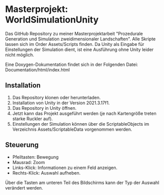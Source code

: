 # Masterprojekt: WorldSimulationUnity
Das GitHub Repository zu meiner Masterprojektarbeit "Prozedurale Generation und Simulation zweidimensionaler Landschaften".
Alle Skripte lassen sich im Order Assets/Scripts finden. Da Unity als Eingabe
für Einstellungen der Simulation dient, ist eine Ausführung ohne Unity 
leider nicht möglich.

Eine Doxygen-Dokumentation findet sich in der Folgenden Datei: Documentation/html/index.html

## Installation

1. Das Repository klonen oder herunterladen.
2. Installation von Unity in der Version 2021.3.17f1.
3. Das Repository in Unity öffnen.
4. Jetzt kann das Projekt ausgeführt werden (je nach Kartengröße treten starke Ruckler auf). 
5. Einstellungen der Simulation können über die ScriptableObjects im Verzeichnis Assets/ScriptableData vorgenommen werden.

## Steuerung

- Pfeiltasten: Bewegung
- Mausrad: Zoom
- Links-Klick: Informationen zu einem Feld anzeigen.
- Rechts-Klick: Auswahl aufheben.

Über die Tasten am unteren Teil des Bildschirms kann der Typ der Auswahl verändert werden.
